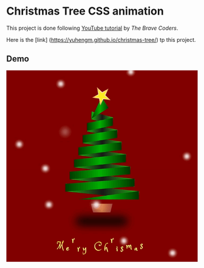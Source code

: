 # Christmas Tree CSS animation

This project is done following [YouTube tutorial](https://www.youtube.com/watch?v=SF9j1OSZDNU) by _The Brave Coders_.

Here is the [link] (https://yuhengm.github.io/christmas-tree/) tp this project.

## Demo

![Christmas Tree](/christmas-tree.gif)
